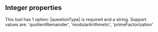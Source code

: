 ## Integer properties

This tool has 1 option:
    |questionType| is required and a string. Support values are:
        'quotientRemainder', 'modularArithmetic', 'primeFactorization'